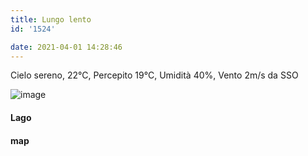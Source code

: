 ```yaml
---
title: Lungo lento
id: '1524'

date: 2021-04-01 14:28:46
---
```


Cielo sereno, 22°C, Percepito 19°C, Umidità 40%, Vento 2m/s da SSO

![image](/images/2021/08/IMG_3700_hufeb35ca80dff74749ddabfc34be82e9f_480701_700x0_resize_q75_box.jpg)

#### Lago

<!-- ![image](/images/2021/08/20210401-activity-map_hu73fc2764555a99304a2cf99c893eaaaa_87428_700x0_resize_box_3.png) -->

#### map
